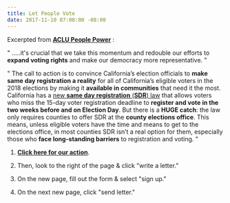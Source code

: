```yaml
---
title: Let People Vote
date: 2017-11-10 07:08:00 -08:00
---
```


Excerpted from [**ACLU People Power**](https://www.aclu.org/blog-feed/people-power) :

"  .....it's crucial that we take this momentum and redouble our efforts to **expand voting rights** and make our democracy more representative.  "

"  The call to action is to convince California’s election officials to **make same day registration a reality** for all of California’s eligible voters in the 2018 elections by making it **available in communities** that need it the most. California has a [new **same day registration** (**SDR**) law](http://www.ncsl.org/research/elections-and-campaigns/same-day-registration.aspx) that allows voters who miss the 15-day voter registration deadline to **register and vote in the two weeks before and on Election Day**. But there is a **HUGE catch**: the law only requires counties to offer SDR at the **county elections office**. This means, unless eligible voters have the time and means to get to the elections office, in most counties SDR isn’t a real option for them, especially those who **face long-standing barriers** to registration and voting.  "

1.  [**Click here for our action**](https://vote.peoplepower.org/cms/thanks/join_lpv_homepage?state=CA.).  

2.  Then, look to the right of the page & click "write a letter."  

3.  On the new page, fill out the form & select "sign up."  

4.  On the next new page, click "send letter."



